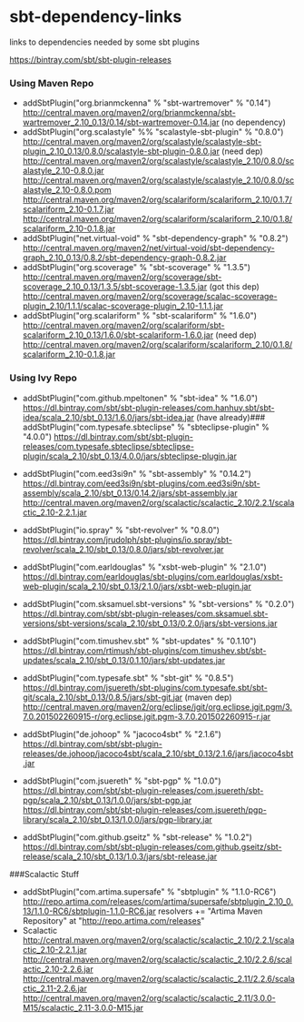 # sbt-dependency-links
links to dependencies needed by some sbt plugins


https://bintray.com/sbt/sbt-plugin-releases

### Using Maven Repo
* addSbtPlugin("org.brianmckenna" % "sbt-wartremover" % "0.14")
http://central.maven.org/maven2/org/brianmckenna/sbt-wartremover_2.10_0.13/0.14/sbt-wartremover-0.14.jar
(no dependency)
* addSbtPlugin("org.scalastyle" %% "scalastyle-sbt-plugin" % "0.8.0")
http://central.maven.org/maven2/org/scalastyle/scalastyle-sbt-plugin_2.10_0.13/0.8.0/scalastyle-sbt-plugin-0.8.0.jar
(need dep)
http://central.maven.org/maven2/org/scalastyle/scalastyle_2.10/0.8.0/scalastyle_2.10-0.8.0.jar
http://central.maven.org/maven2/org/scalastyle/scalastyle_2.10/0.8.0/scalastyle_2.10-0.8.0.pom
http://central.maven.org/maven2/org/scalariform/scalariform_2.10/0.1.7/scalariform_2.10-0.1.7.jar
http://central.maven.org/maven2/org/scalariform/scalariform_2.10/0.1.8/scalariform_2.10-0.1.8.jar
* addSbtPlugin("net.virtual-void" % "sbt-dependency-graph" % "0.8.2")
http://central.maven.org/maven2/net/virtual-void/sbt-dependency-graph_2.10_0.13/0.8.2/sbt-dependency-graph-0.8.2.jar
* addSbtPlugin("org.scoverage" % "sbt-scoverage" % "1.3.5")
http://central.maven.org/maven2/org/scoverage/sbt-scoverage_2.10_0.13/1.3.5/sbt-scoverage-1.3.5.jar
(got this dep)
http://central.maven.org/maven2/org/scoverage/scalac-scoverage-plugin_2.10/1.1.1/scalac-scoverage-plugin_2.10-1.1.1.jar
* addSbtPlugin("org.scalariform" % "sbt-scalariform" % "1.6.0")
http://central.maven.org/maven2/org/scalariform/sbt-scalariform_2.10_0.13/1.6.0/sbt-scalariform-1.6.0.jar
(need dep)
http://central.maven.org/maven2/org/scalariform/scalariform_2.10/0.1.8/scalariform_2.10-0.1.8.jar

### Using Ivy Repo
* addSbtPlugin("com.github.mpeltonen" % "sbt-idea" % "1.6.0")
https://dl.bintray.com/sbt/sbt-plugin-releases/com.hanhuy.sbt/sbt-idea/scala_2.10/sbt_0.13/1.6.0/jars/sbt-idea.jar
(have already)### addSbtPlugin("com.typesafe.sbteclipse" % "sbteclipse-plugin" % "4.0.0")
https://dl.bintray.com/sbt/sbt-plugin-releases/com.typesafe.sbteclipse/sbteclipse-plugin/scala_2.10/sbt_0.13/4.0.0/jars/sbteclipse-plugin.jar
* addSbtPlugin("com.eed3si9n" % "sbt-assembly" % "0.14.2")
https://dl.bintray.com/eed3si9n/sbt-plugins/com.eed3si9n/sbt-assembly/scala_2.10/sbt_0.13/0.14.2/jars/sbt-assembly.jar
http://central.maven.org/maven2/org/scalactic/scalactic_2.10/2.2.1/scalactic_2.10-2.2.1.jar
* addSbtPlugin("io.spray" % "sbt-revolver" % "0.8.0")
https://dl.bintray.com/jrudolph/sbt-plugins/io.spray/sbt-revolver/scala_2.10/sbt_0.13/0.8.0/jars/sbt-revolver.jar
* addSbtPlugin("com.earldouglas" % "xsbt-web-plugin" % "2.1.0")
https://dl.bintray.com/earldouglas/sbt-plugins/com.earldouglas/xsbt-web-plugin/scala_2.10/sbt_0.13/2.1.0/jars/xsbt-web-plugin.jar
* addSbtPlugin("com.sksamuel.sbt-versions" % "sbt-versions" % "0.2.0")
https://dl.bintray.com/sbt/sbt-plugin-releases/com.sksamuel.sbt-versions/sbt-versions/scala_2.10/sbt_0.13/0.2.0/jars/sbt-versions.jar
* addSbtPlugin("com.timushev.sbt" % "sbt-updates" % "0.1.10")
https://dl.bintray.com/rtimush/sbt-plugins/com.timushev.sbt/sbt-updates/scala_2.10/sbt_0.13/0.1.10/jars/sbt-updates.jar
* addSbtPlugin("com.typesafe.sbt" % "sbt-git" % "0.8.5")
https://dl.bintray.com/jsuereth/sbt-plugins/com.typesafe.sbt/sbt-git/scala_2.10/sbt_0.13/0.8.5/jars/sbt-git.jar
(maven dep) http://central.maven.org/maven2/org/eclipse/jgit/org.eclipse.jgit.pgm/3.7.0.201502260915-r/org.eclipse.jgit.pgm-3.7.0.201502260915-r.jar
* addSbtPlugin("de.johoop" % "jacoco4sbt" % "2.1.6")
https://dl.bintray.com/sbt/sbt-plugin-releases/de.johoop/jacoco4sbt/scala_2.10/sbt_0.13/2.1.6/jars/jacoco4sbt.jar

* addSbtPlugin("com.jsuereth" % "sbt-pgp" % "1.0.0")
https://dl.bintray.com/sbt/sbt-plugin-releases/com.jsuereth/sbt-pgp/scala_2.10/sbt_0.13/1.0.0/jars/sbt-pgp.jar
https://dl.bintray.com/sbt/sbt-plugin-releases/com.jsuereth/pgp-library/scala_2.10/sbt_0.13/1.0.0/jars/pgp-library.jar
* addSbtPlugin("com.github.gseitz" % "sbt-release" % "1.0.2")
https://dl.bintray.com/sbt/sbt-plugin-releases/com.github.gseitz/sbt-release/scala_2.10/sbt_0.13/1.0.3/jars/sbt-release.jar


###Scalactic Stuff
* addSbtPlugin("com.artima.supersafe" % "sbtplugin" % "1.1.0-RC6")
http://repo.artima.com/releases/com/artima/supersafe/sbtplugin_2.10_0.13/1.1.0-RC6/sbtplugin-1.1.0-RC6.jar
resolvers += "Artima Maven Repository" at "http://repo.artima.com/releases"
* Scalactic
http://central.maven.org/maven2/org/scalactic/scalactic_2.10/2.2.1/scalactic_2.10-2.2.1.jar
http://central.maven.org/maven2/org/scalactic/scalactic_2.10/2.2.6/scalactic_2.10-2.2.6.jar
http://central.maven.org/maven2/org/scalactic/scalactic_2.11/2.2.6/scalactic_2.11-2.2.6.jar
http://central.maven.org/maven2/org/scalactic/scalactic_2.11/3.0.0-M15/scalactic_2.11-3.0.0-M15.jar


